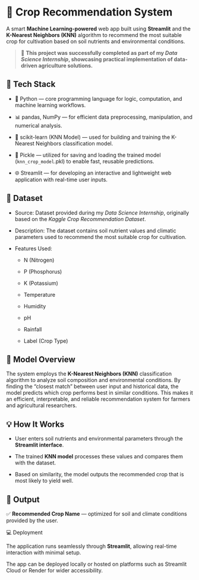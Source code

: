 # 🌾 Crop Recommendation System
A smart **Machine Learning-powered** web app built using **Streamlit** and the **K-Nearest Neighbors (KNN)** algorithm to recommend the most suitable crop for cultivation based on soil nutrients and environmental conditions.
> 🧩 **This project was successfully completed as part of my _Data Science Internship_, showcasing practical implementation of data-driven agriculture solutions.**

## 🚀 Tech Stack

* 🐍 Python — core programming language for logic, computation, and machine learning workflows.

* 📊 pandas, NumPy — for efficient data preprocessing, manipulation, and numerical analysis.

* 🤖 scikit-learn (KNN Model) — used for building and training the K-Nearest Neighbors classification model.

* 💾 Pickle — utilized for saving and loading the trained model (`knn_crop_model`.pkl) to enable fast, reusable predictions.

* 🌐 Streamlit — for developing an interactive and lightweight web application with real-time user inputs.

## 🌱 Dataset

* Source: Dataset provided during my *Data Science Internship*, originally based on the *Kaggle Crop Recommendation Dataset*.

* Description: The dataset contains soil nutrient values and climatic parameters used to recommend the most suitable crop for cultivation.

* Features Used:

     * N (Nitrogen)

     * P (Phosphorus)

     * K (Potassium)

     * Temperature

     * Humidity

     * pH

     * Rainfall

     * Label (Crop Type)

## 🧠 Model Overview

The system employs the **K-Nearest Neighbors (KNN)** classification algorithm to analyze soil composition and environmental conditions.
By finding the “closest match” between user input and historical data, the model predicts which crop performs best in similar conditions.
This makes it an efficient, interpretable, and reliable recommendation system for farmers and agricultural researchers.

## 💡 How It Works

* User enters soil nutrients and environmental parameters through the **Streamlit interface**.

* The trained **KNN model** processes these values and compares them with the dataset.

* Based on similarity, the model outputs the recommended crop that is most likely to yield well.

## 🎯 Output

✅ **Recommended Crop Name** — optimized for soil and climate conditions provided by the user.

💻 Deployment

The application runs seamlessly through **Streamlit**, allowing real-time interaction with minimal setup.

The app can be deployed locally or hosted on platforms such as Streamlit Cloud or Render for wider accessibility.
